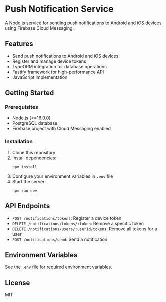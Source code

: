 # Push Notification Service

A Node.js service for sending push notifications to Android and iOS devices using Firebase Cloud Messaging.

## Features

- Send push notifications to Android and iOS devices
- Register and manage device tokens
- TypeORM integration for database operations
- Fastify framework for high-performance API
- JavaScript implementation

## Getting Started

### Prerequisites

- Node.js (>=16.0.0)
- PostgreSQL database
- Firebase project with Cloud Messaging enabled

### Installation

1. Clone this repository
2. Install dependencies:
   ```
   npm install
   ```
3. Configure your environment variables in `.env` file
4. Start the server:
   ```
   npm run dev
   ```

## API Endpoints

- `POST /notifications/tokens`: Register a device token
- `DELETE /notifications/tokens/:token`: Remove a specific token
- `DELETE /notifications/users/:userId/tokens`: Remove all tokens for a user
- `POST /notifications/send`: Send a notification

## Environment Variables

See the `.env` file for required environment variables.

## License

MIT
